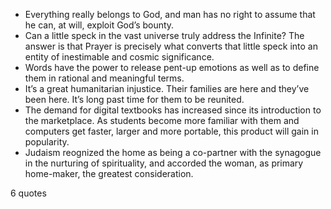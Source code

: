  - Everything really belongs to God, and man has no right to assume that he can, at will, exploit God’s bounty.
 - Can a little speck in the vast universe truly address the Infinite? The answer is that Prayer is precisely what converts that little speck into an entity of inestimable and cosmic significance.
 - Words have the power to release pent-up emotions as well as to define them in rational and meaningful terms.
 - It’s a great humanitarian injustice. Their families are here and they’ve been here. It’s long past time for them to be reunited.
 - The demand for digital textbooks has increased since its introduction to the marketplace. As students become more familiar with them and computers get faster, larger and more portable, this product will gain in popularity.
 - Judaism reognized the home as being a co-partner with the synagogue in the nurturing of spirituality, and accorded the woman, as primary home-maker, the greatest consideration.

6 quotes